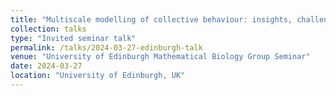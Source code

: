 ```yaml
---
title: "Multiscale modelling of collective behaviour: insights, challenges, and future perspectives"
collection: talks
type: "Invited seminar talk"
permalink: /talks/2024-03-27-edinburgh-talk
venue: "University of Edinburgh Mathematical Biology Group Seminar"
date: 2024-03-27
location: "University of Edinburgh, UK"
---
```

<!-- This is a description of your talk, which is a markdown files that can be all markdown-ified like any other post. Yay markdown! -->
